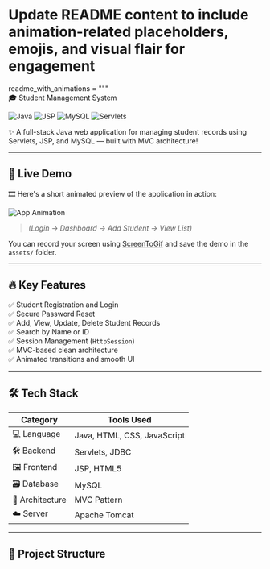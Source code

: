 # Update README content to include animation-related placeholders, emojis, and visual flair for engagement

readme_with_animations = """\
🎓 Student Management System

![Java](https://img.shields.io/badge/Java-%23ED8B00.svg?style=for-the-badge&logo=java&logoColor=white)
![JSP](https://img.shields.io/badge/JSP-%23F7DF1E.svg?style=for-the-badge&logo=jsp&logoColor=black)
![MySQL](https://img.shields.io/badge/MySQL-%2300f.svg?style=for-the-badge&logo=mysql&logoColor=white)
![Servlets](https://img.shields.io/badge/Servlets-EE4C2C?style=for-the-badge&logo=java&logoColor=white)

✨ A full-stack Java web application for managing student records using Servlets, JSP, and MySQL — built with MVC architecture!

---

## 🚀 Live Demo

🎞️ Here's a short animated preview of the application in action:

![App Animation](assets/demo.gif)  
> *(Login → Dashboard → Add Student → View List)*

You can record your screen using [ScreenToGif](https://www.screentogif.com/) and save the demo in the `assets/` folder.

---

## 🔥 Key Features

✅ Student Registration and Login  
✅ Secure Password Reset  
✅ Add, View, Update, Delete Student Records  
✅ Search by Name or ID  
✅ Session Management (`HttpSession`)  
✅ MVC-based clean architecture  
✅ Animated transitions and smooth UI

---

## 🛠️ Tech Stack

| Category         | Tools Used                          |
|------------------|-------------------------------------|
| 💻 Language       | Java, HTML, CSS, JavaScript         |
| 🛠️ Backend        | Servlets, JDBC                      |
| 🖼️ Frontend       | JSP, HTML5                          |
| 🗃️ Database       | MySQL                               |
| 🎯 Architecture   | MVC Pattern                         |
| ☁️ Server         | Apache Tomcat                       |

---

## 📁 Project Structure

